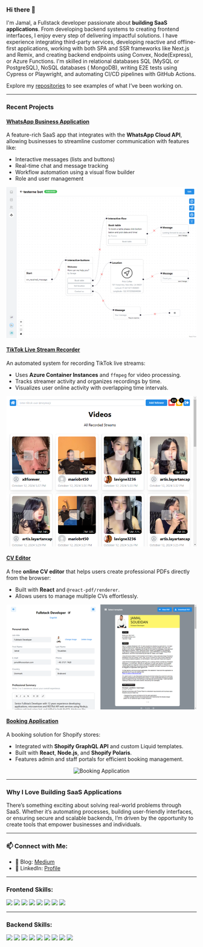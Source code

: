 ### Hi there 👋

I'm Jamal, a Fullstack developer passionate about **building SaaS applications**. From developing backend systems to creating frontend interfaces, I enjoy every step of delivering impactful solutions.  I have experience integrating third-party services, developing reactive and offline-first applications, working with both SPA and SSR frameworks like Next.js and Remix, and creating backend endpoints using Convex, Node(Express), or Azure Functions. I'm skilled in relational databases SQL (MySQL or PostgreSQL), NoSQL databases ( MongoDB), writing E2E tests using Cypress or Playwright, and automating CI/CD pipelines with GitHub Actions.

Explore my [repositories](https://github.com/jamalsoueidan?tab=repositories) to see examples of what I’ve been working on.

---

### Recent Projects

#### [WhatsApp Business Application](https://github.com/jamalsoueidan/convex-whatsapp-superchat)
A feature-rich SaaS app that integrates with the **WhatsApp Cloud API**, allowing businesses to streamline customer communication with features like:
- Interactive messages (lists and buttons)
- Real-time chat and message tracking
- Workflow automation using a visual flow builder
- Role and user management

<p align="center">
  <img src="https://github.com/jamalsoueidan/mongodb-realm-whatsapp-superchat/blob/main/screenshots/bot.png?raw=true" width="600" alt="WhatsApp Business App Dashboard" />
</p>

#### [TikTok Live Stream Recorder](https://github.com/jamalsoueidan/tiktok-stream-recorder)
An automated system for recording TikTok live streams:
- Uses **Azure Container Instances** and `ffmpeg` for video processing.
- Tracks streamer activity and organizes recordings by time.
- Visualizes user online activity with overlapping time intervals.

<p align="center">
  <img src="https://github.com/jamalsoueidan/tiktok-stream-recording/blob/main/screenshots/videos.png?raw=true" width="600" alt="TikTok Live Stream Recorder Dashboard" />
</p>

#### [CV Editor](https://github.com/jamalsoueidan/cv-editor)
A free **online CV editor** that helps users create professional PDFs directly from the browser:
- Built with **React** and `@react-pdf/renderer`.
- Allows users to manage multiple CVs effortlessly.

<p align="center">
  <img src="https://github.com/jamalsoueidan/cv-editor/blob/main/screenshots/new-cv-editor.png?raw=true" width="600" alt="CV Editor Interface" />
</p>

#### [Booking Application](https://github.com/jamalsoueidan/booking-shopify-external-app)
A booking solution for Shopify stores:
- Integrated with **Shopify GraphQL API** and custom Liquid templates.
- Built with **React**, **Node.js**, and **Shopify Polaris**.
- Features admin and staff portals for efficient booking management.

<p align="center">
  <img src="https://github.com/jamalsoueidan/booking-shopify-external-app/blob/main/screens/bookings.png?raw=true" width="600" alt="Booking Application" />
</p>

---

### Why I Love Building SaaS Applications

There’s something exciting about solving real-world problems through SaaS. Whether it’s automating processes, building user-friendly interfaces, or ensuring secure and scalable backends, I’m driven by the opportunity to create tools that empower businesses and individuals.

---

### 📫 Connect with Me:

- 💬 Blog: [Medium](https://medium.com/@jamalsoueidan)
- 🔗 LinkedIn: [Profile](https://www.linkedin.com/in/jamalsoueidan)

---

### Frontend Skills:

<p>
<img src="https://img.shields.io/badge/JavaScript-323330?style=for-the-badge&logo=javascript&logoColor=F7DF1E" />
<img src="https://img.shields.io/badge/React-20232A?style=for-the-badge&logo=react&logoColor=61DAFB" />
<img src="https://img.shields.io/badge/TypeScript-007ACC?style=for-the-badge&logo=typescript&logoColor=white" />
<img src="https://img.shields.io/badge/Next.js-000000?style=for-the-badge&logo=next.js&logoColor=white" />
<img src="https://img.shields.io/badge/Jest-C21325?style=for-the-badge&logo=jest&logoColor=white" />
<img src="https://img.shields.io/badge/Cypress-17202C?style=for-the-badge&logo=cypress&logoColor=white" />
<img src="https://img.shields.io/badge/Storybook-FF4785?style=for-the-badge&logo=storybook&logoColor=white" />
<img src="https://img.shields.io/badge/Tailwind_CSS-38B2AC?style=for-the-badge&logo=tailwind-css&logoColor=white" />
</p>

---

### Backend Skills:

<p>
<img src="https://img.shields.io/badge/Node.js-43853D?style=for-the-badge&logo=node.js&logoColor=white" />
<img src="https://img.shields.io/badge/Express.js-404D59?style=for-the-badge" />
<img src="https://img.shields.io/badge/GraphQL-E10098?style=for-the-badge&logo=graphql&logoColor=white" />
<img src="https://img.shields.io/badge/MongoDB-4EA94B?style=for-the-badge&logo=mongodb&logoColor=white" />
<img src="https://img.shields.io/badge/Azure-0078D4?style=for-the-badge&logo=microsoft-azure&logoColor=white" />
<img src="https://img.shields.io/badge/REST_API-000000?style=for-the-badge&logo=rest&logoColor=white" />
<img src="https://img.shields.io/badge/Docker-2496ED?style=for-the-badge&logo=docker&logoColor=white" />
<img src="https://img.shields.io/badge/OpenAPI-6BA539?style=for-the-badge&logo=openapi-initiative&logoColor=white" />
<img src="https://img.shields.io/badge/ffmpeg-007ACC?style=for-the-badge&logo=ffmpeg&logoColor=white" />
</p>
